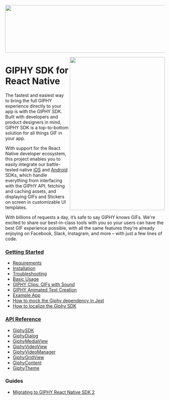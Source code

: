<p align="center">
<img width="750" height="150" src="https://github.com/Giphy/giphy-react-native-sdk/blob/main/docs/assets/sdk_logo.gif">
</p>

<img align="right" width="300" height="483" src="https://github.com/Giphy/giphy-react-native-sdk/blob/main/docs/assets/example_app.gif">

# GIPHY SDK for React Native

The fastest and easiest way to bring the full GIPHY experience directly to your app is with the GIPHY SDK. Built with
developers and product designers in mind, GIPHY SDK is a top-to-bottom solution for all things GIF in your app.

With support for the React Native developer ecosystem, this project enables you to easily integrate our battle-tested native [iOS](https://github.com/Giphy/giphy-ios-sdk) and [Android](https://github.com/Giphy/giphy-ios-sdk) SDKs, which handle everything from interfacing with the GIPHY API, fetching and caching assets, and displaying GIFs and Stickers on screen in customizable UI templates.
 
With billions of requests a day, it’s safe to say GIPHY knows GIFs. We're excited to share our best-in-class tools with
you so your users can have the best GIF experience possible, with all the same features they're already enjoying on
Facebook, Slack, Instagram, and more – with just a few lines of code.
 
### [Getting Started](docs/getting-started.md)

- [Requirements](docs/getting-started.md#requirements)
- [Installation](docs/getting-started.md#installation)
- [Troubleshooting](docs/getting-started.md#troubleshooting)
- [Basic Usage](docs/getting-started.md#basic-usage)
- [GIPHY Clips: GIFs with Sound](docs/clips.md)
- [GIPHY Animated Text Creation](docs/animated.md)
- [Example App](https://github.com/Giphy/giphy-react-native-sdk/tree/main/example)
- [How to mock the Giphy dependency in Jest](docs/testing-jest.md)
- [How to localize the Giphy SDK](docs/localization.md)

### [API Reference](docs/api.md)

- [GiphySDK](docs/api.md#giphysdk)
- [GiphyDialog](docs/api.md#giphydialog)
- [GiphyMediaView](docs/api.md#giphymediaview)
- [GiphyVideoView](docs/api.md#giphyvideoview)
- [GiphyVideoManager](docs/api.md#giphyvideomanager)
- [GiphyGridView](docs/api.md#giphygridview)
- [GiphyContent](docs/api.md#giphycontent)
- [GiphyTheme](docs/api.md#giphytheme)

### Guides

- [Migrating to GIPHY React Native SDK 2](docs/migrating-to-giphy-react-native-sdk-2.md)
